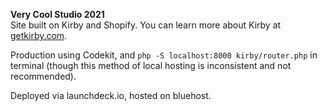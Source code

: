 **Very Cool Studio 2021**  
Site built on Kirby and Shopify. You can learn more about Kirby at [getkirby.com](https://getkirby.com).

Production using Codekit, and `php -S localhost:8000 kirby/router.php` in terminal (though this method of local hosting is inconsistent and not recommended).

Deployed via launchdeck.io, hosted on bluehost.
